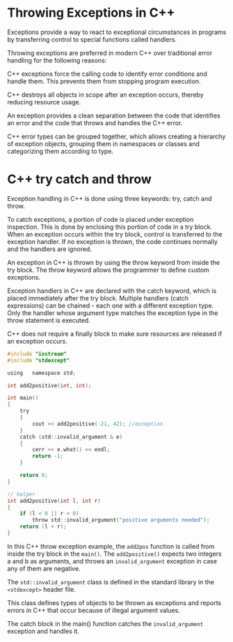 # Throwing Exceptions in C++

Exceptions provide a way to react to exceptional circumstances in programs by transferring control to special functions called handlers.

Throwing exceptions are preferred in modern C++ over traditional error handling for the following reasons:

C++ exceptions force the calling code to identify error conditions and handle them. This prevents them from stopping program execution.

C++ destroys all objects in scope after an exception occurs, thereby reducing resource usage.

An exception provides a clean separation between the code that identifies an error and the code that throws and handles the C++ error.

C++ error types can be grouped together, which allows creating a hierarchy of exception objects, grouping them in namespaces or classes and categorizing them according to type.



# C++ try catch and throw

Exception handling in C++ is done using three keywords: try, catch and throw.

To catch exceptions, a portion of code is placed under exception inspection. This is done by enclosing this portion of code in a try block. When an exception occurs within the try block, control is transferred to the exception handler. If no exception is thrown, the code continues normally and the handlers are ignored.

An exception in C++ is thrown by using the throw keyword from inside the try block. The throw keyword allows the programmer to define custom exceptions.

Exception handlers in C++ are declared with the catch keyword, which is placed immediately after the try block. Multiple handlers (catch expressions) can be chained - each one with a different exception type. Only the handler whose argument type matches the exception type in the throw statement is executed.

C++ does not require a finally block to make sure resources are released if an exception occurs.


```c
#include "iostream"
#include "stdexcept"

using	namespace std;

int	add2positive(int, int);

int	main()
{
	try
	{
		cout << add2positive(-21, 42); //exception
	}
	catch (std::invalid_argument & e)
	{
		cerr << e.what() << endl;
		return -1;
	}

	return 0;
}

// helper
int	add2positive(int l, int r)
{
	if (l < 0 || r < 0)
		throw std::invalid_argument("positive arguments needed");
	return (l + r);
}
```


In this C++ throw exception example, the `add2pos` function is called from inside the try block in the `main()`. The `add2positive()` expects two integers a and b as arguments, and throws an `invalid_argument` exception in case any of them are negative.

The `std::invalid_argument` class is defined in the standard library in the `<stdexcept>` header file. 

This class defines types of objects to be thrown as exceptions and reports errors in C++ that occur because of illegal argument values.

The catch block in the main() function catches the `invalid_argument` exception and handles it.



